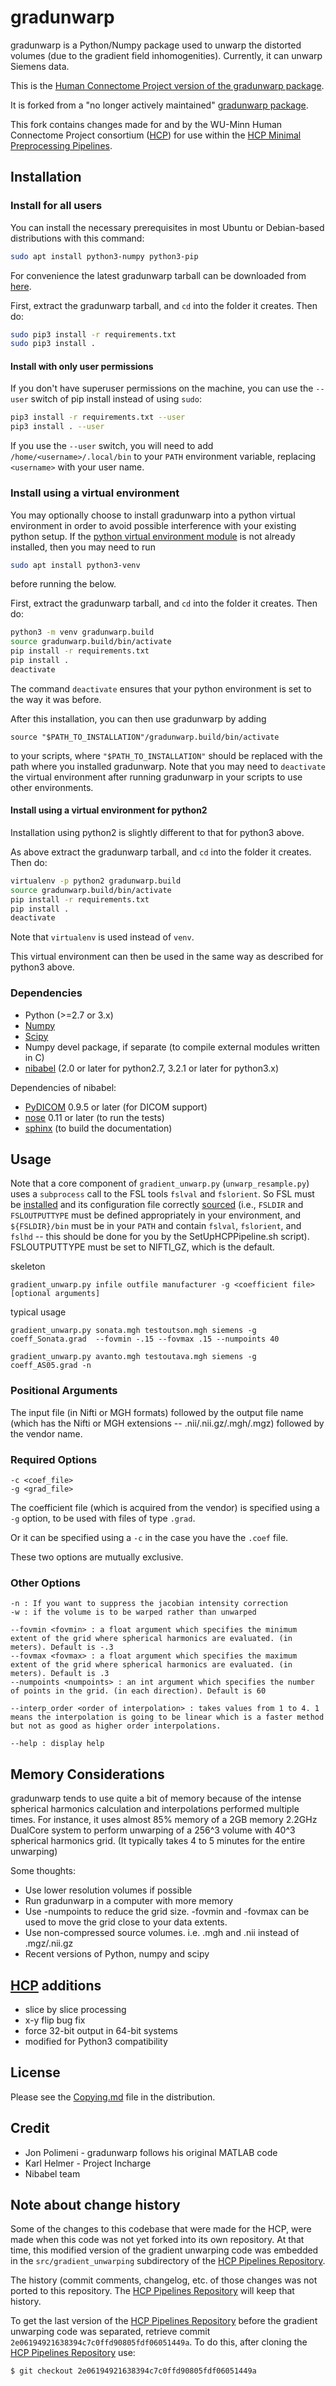 # gradunwarp

gradunwarp is a Python/Numpy package used to unwarp the distorted
volumes (due to the gradient field inhomogenities). Currently, it can
unwarp Siemens data.

This is the [Human Connectome Project version of the gradunwarp package][gradunwarp-hcp].

It is forked from a "no longer actively maintained" [gradunwarp package][gradunwarp-ksubramz].

This fork contains changes made for and by the WU-Minn Human Connectome Project consortium ([HCP][HCP])
for use within the [HCP Minimal Preprocessing Pipelines][HCP Pipelines].

## Installation

### Install for all users
You can install the necessary prerequisites in most Ubuntu or Debian-based distributions with this command:
```bash
sudo apt install python3-numpy python3-pip
```

For convenience the latest gradunwarp tarball can be downloaded from [here][gradunwarp-hcp-tarball].

First, extract the gradunwarp tarball, and `cd` into the folder it creates. Then do:
```bash
sudo pip3 install -r requirements.txt
sudo pip3 install .
```

#### Install with only user permissions
If you don't have superuser permissions on the machine, you can use the `--user` switch of pip install instead of using `sudo`:
```bash
pip3 install -r requirements.txt --user
pip3 install . --user
```
If you use the `--user` switch, you will need to add `/home/<username>/.local/bin` to your `PATH` environment variable, replacing `<username>` with your user name.

### Install using a virtual environment
You may optionally choose to install gradunwarp into a python virtual environment in order to avoid possible interference with your existing python setup.
If the [python virtual environment module](https://packaging.python.org/en/latest/guides/installing-using-pip-and-virtual-environments) is not already installed, then you may need to run
```bash
sudo apt install python3-venv
```
before running the below.

First, extract the gradunwarp tarball, and `cd` into the folder it creates. 
Then do:
```bash
python3 -m venv gradunwarp.build
source gradunwarp.build/bin/activate
pip install -r requirements.txt
pip install . 
deactivate
```
The command `deactivate` ensures that your python environment is set to the way it was before.

After this installation, you can then use gradunwarp by adding
```
source "$PATH_TO_INSTALLATION"/gradunwarp.build/bin/activate
```
to your scripts, where `"$PATH_TO_INSTALLATION"` should be replaced with the path where you installed gradunwarp.
Note that you may need to `deactivate` the virtual environment after running gradunwarp in your scripts to use other environments.

#### Install using a virtual environment for python2
Installation using python2 is slightly different to that for python3 above.

As above extract the gradunwarp tarball, and `cd` into the folder it creates. 
Then do:
```bash
virtualenv -p python2 gradunwarp.build
source gradunwarp.build/bin/activate
pip install -r requirements.txt
pip install . 
deactivate
```
Note that `virtualenv` is used instead of `venv`.

This virtual environment can then be used in the same way as described for python3 above.

### Dependencies

* Python (>=2.7 or 3.x)
* [Numpy][Numpy]
* [Scipy][Scipy]
* Numpy devel package, if separate (to compile external modules written in C)
* [nibabel][nibabel] (2.0 or later for python2.7, 3.2.1 or later for python3.x)

Dependencies of nibabel:

* [PyDICOM][PyDICOM] 0.9.5 or later (for DICOM support)
* [nose][nose] 0.11 or later (to run the tests)
* [sphinx][sphinx] (to build the documentation)

## Usage

Note that a core component of `gradient_unwarp.py` (`unwarp_resample.py`) uses a `subprocess` call to the FSL tools `fslval` and `fslorient`. So FSL must be [installed][installed] and its configuration file correctly [sourced][sourced] (i.e., `FSLDIR` and `FSLOUTPUTTYPE` must be defined appropriately in your environment, and `${FSLDIR}/bin` must be in your `PATH` and contain `fslval`, `fslorient`, and `fslhd` -- this should be done for you by the SetUpHCPPipeline.sh script). FSLOUTPUTTYPE must be set to NIFTI\_GZ, which is the default.

skeleton

    gradient_unwarp.py infile outfile manufacturer -g <coefficient file> [optional arguments]

typical usage

    gradient_unwarp.py sonata.mgh testoutson.mgh siemens -g coeff_Sonata.grad  --fovmin -.15 --fovmax .15 --numpoints 40

    gradient_unwarp.py avanto.mgh testoutava.mgh siemens -g coeff_AS05.grad -n

### Positional Arguments

The input file (in Nifti or MGH formats) followed by the output file
name (which has the Nifti or MGH extensions -- .nii/.nii.gz/.mgh/.mgz)
followed by the vendor name.

### Required Options

    -c <coef_file>
    -g <grad_file>

The coefficient file (which is acquired from the vendor) is specified
using a `-g` option, to be used with files of type `.grad`.

Or it can be specified using a `-c` in the case you have the `.coef`
file.

These two options are mutually exclusive.

### Other Options

    -n : If you want to suppress the jacobian intensity correction
    -w : if the volume is to be warped rather than unwarped

    --fovmin <fovmin> : a float argument which specifies the minimum extent of the grid where spherical harmonics are evaluated. (in meters). Default is -.3
    --fovmax <fovmax> : a float argument which specifies the maximum extent of the grid where spherical harmonics are evaluated. (in meters). Default is .3
    --numpoints <numpoints> : an int argument which specifies the number of points in the grid. (in each direction). Default is 60

    --interp_order <order of interpolation> : takes values from 1 to 4. 1 means the interpolation is going to be linear which is a faster method but not as good as higher order interpolations.

    --help : display help

## Memory Considerations

gradunwarp tends to use quite a bit of memory because of the intense
spherical harmonics calculation and interpolations performed multiple
times. For instance, it uses almost 85% memory of a 2GB memory 2.2GHz
DualCore system to perform unwarping of a 256^3 volume with 40^3
spherical harmonics grid. (It typically takes 4 to 5 minutes for the
entire unwarping)

Some thoughts:

* Use lower resolution volumes if possible
* Run gradunwarp in a computer with more memory
* Use -numpoints to reduce the grid size. -fovmin and -fovmax can
  be used to move the grid close to your data extents.
* Use non-compressed source volumes. i.e. .mgh and .nii instead of .mgz/.nii.gz
* Recent versions of Python, numpy and scipy

## [HCP][HCP] additions

* slice by slice processing
* x-y flip bug fix
* force 32-bit output in 64-bit systems
* modified for Python3 compatibility

## License

Please see the [Copying.md][Copying.md] file in the distribution.

## Credit

* Jon Polimeni - gradunwarp follows his original MATLAB code
* Karl Helmer - Project Incharge
* Nibabel team

## Note about change history

Some of the changes to this codebase that were made for the HCP, were made when this code
was not yet forked into its own repository. At that time, this modified version of the 
gradient unwarping code was embedded in the <code>src/gradient_unwarping</code> 
subdirectory of the [HCP Pipelines Repository][HCP Pipelines].  

The history (commit comments, changelog, etc. of those changes was not ported to this 
repository.  The [HCP Pipelines Repository][HCP Pipelines] will keep that history.  

To get the last version of the [HCP Pipelines Repository][HCP Pipelines] before the 
gradient unwarping code was separated, retrieve commit <code>2e06194921638394c7c0ffd90805fdf06051449a</code>.
To do this, after cloning the [HCP Pipelines Repository][HCP Pipelines] use:

    $ git checkout 2e06194921638394c7c0ffd90805fdf06051449a

<!-- References -->

[gradunwarp-hcp]: https://github.com/Washington-University/gradunwarp
[gradunwarp-ksubramz]: https://github.com/ksubramz/gradunwarp
[HCP]: http://www.humanconnectome.org
[gradunwarp-hcp-tarball]: https://github.com/Washington-University/gradunwarp/releases
[Numpy]: http://www.numpy.org
[Scipy]: http://www.scipy.org
[nibabel]: http://nipy.org/nibabel
[PyDICOM]: http://code.google.com/p/pydicom
[nose]: http://pypi.python.org/pypi/nose
[sphinx]: http://sphinx-doc.org
[Copying.md]: Copying.md
[HCP Pipelines]: https://github.com/Washington-University/Pipelines
[installed]: https://fsl.fmrib.ox.ac.uk/fsl/fslwiki/FslInstallation/Linux
[sourced]: https://fsl.fmrib.ox.ac.uk/fsl/fslwiki/FslInstallation/ShellSetup
